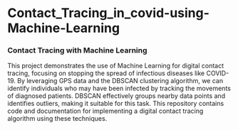 # Contact_Tracing_in_covid-using-Machine-Learning

### Contact Tracing with Machine Learning

This project demonstrates the use of Machine Learning for digital contact tracing, focusing on stopping the spread of infectious diseases like COVID-19. By leveraging GPS data and the DBSCAN clustering algorithm, we can identify individuals who may have been infected by tracking the movements of diagnosed patients. DBSCAN effectively groups nearby data points and identifies outliers, making it suitable for this task. This repository contains code and documentation for implementing a digital contact tracing algorithm using these techniques.
